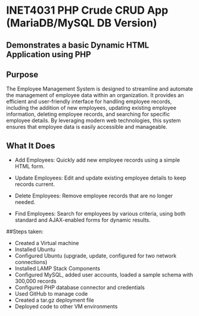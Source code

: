 # INET4031 PHP Crude CRUD App (MariaDB/MySQL DB Version)

## Demonstrates a basic Dynamic HTML Application using PHP

## Purpose
The Employee Management System is designed to streamline and automate the management of employee data within an organization. It provides an efficient and user-friendly interface for handling employee records, including the addition of new employees, updating existing employee information, deleting employee records, and searching for specific employee details. By leveraging modern web technologies, this system ensures that employee data is easily accessible and manageable.

## What It Does
* Add Employees: Quickly add new employee records using a simple HTML form.

* Update Employees: Edit and update existing employee details to keep records current.

* Delete Employees: Remove employee records that are no longer needed.

* Find Employees: Search for employees by various criteria, using both standard and AJAX-enabled forms for dynamic results.


##Steps taken: 
* Created a Virtual machine
* Installed Ubuntu
* Configured Ubuntu (upgrade, update, configured for two network connections)
* Installed LAMP Stack Components
* Configured MySQL, added user accounts, loaded a sample schema with 300,000 records
* Configured PHP database connector and credentials
* Used GitHub to manage code
* Created a tar.gz deployment file
* Deployed code to other VM environments

